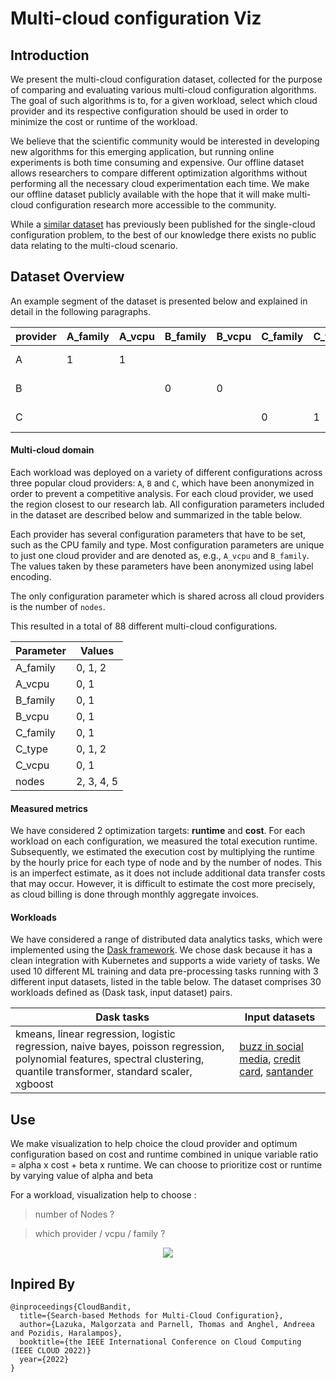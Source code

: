 # Multi-cloud configuration Viz

## Introduction

We present the multi-cloud configuration dataset, collected for the purpose of comparing and evaluating various multi-cloud configuration algorithms. The goal of such algorithms is to, for a given workload, select which cloud provider and its respective configuration should be used in order to minimize the cost or runtime of the workload. 

We believe that the scientific community would be interested in developing new algorithms for this emerging application, but running online experiments is both time consuming and expensive. Our offline dataset allows researchers to compare different optimization algorithms without performing all the necessary cloud experimentation each time. We make our offline dataset publicly available with the hope that it will make multi-cloud configuration research more accessible to the community.

While a [similar dataset](https://github.com/oxhead/scout) has previously been published for the single-cloud configuration problem, to the best of our knowledge there exists no public data relating to the multi-cloud scenario.

## Dataset Overview

An example segment of the dataset is presented below and explained in detail in the following paragraphs.

| provider | A_family | A_vcpu | B_family | B_vcpu | C_family | C_type | C_vcpu | nodes | workload | target_cost | target_runtime | status |
|----|----|----|----|----|----|----|----|----|----|----|----|----|
| A  | 1 | 1 |   |   |   |   |   | 3 | santander-xgboost | 0.004 | 78.889 | ok |
| B  |   |   | 0 | 0 |   |   |   | 5 | buzz-kmeans | 0.010 | 27.047 | ok |
| C  |   |   |   |   | 0 | 1 | 0 | 2 | santander-xgboost | 0.018 | 598.825 | Timed out. |

#### Multi-cloud domain

Each workload was deployed on a variety of different configurations across three popular cloud providers: `A`, `B` and `C`, which have been anonymized in order to prevent a competitive analysis. For each cloud provider, we used the region closest to our research lab. All configuration parameters included in the dataset are described below and summarized in the table below.

Each provider has several configuration parameters that have to be set, such as the CPU family and type. Most configuration parameters are unique to just one cloud provider and are denoted as, e.g., `A_vcpu` and `B_family`. The values taken by these parameters have been anonymized using label encoding. 

The only configuration parameter which is shared across all cloud providers is the number of `nodes`.

This resulted in a total of 88 different multi-cloud configurations.

| Parameter | Values     |
|-----------|------------|
| A_family  | 0, 1, 2    |
| A_vcpu    | 0, 1       |
| B_family  | 0, 1       |
| B_vcpu    | 0, 1       |
| C_family  | 0, 1       |
| C_type    | 0, 1, 2    |
| C_vcpu    | 0, 1       |
| nodes     | 2, 3, 4, 5 |

#### Measured metrics

We have considered 2 optimization targets: **runtime** and **cost**. 
For each workload on each configuration, we measured the total execution runtime.
Subsequently, we estimated the execution cost by multiplying the runtime by the hourly price for each type of node and by the number of nodes. This is an imperfect estimate, as it does not include additional data transfer costs that may occur. However, it is difficult to estimate the cost more precisely, as cloud billing is done through monthly aggregate invoices.

#### Workloads

We have considered a range of distributed data analytics tasks, which were implemented using the [Dask framework](https://www.dask.org/). We chose dask because it has a clean integration with Kubernetes and supports a wide variety of tasks. We used 10 different ML training and data pre-processing tasks running with 3 different input datasets, listed in the table below. The dataset comprises 30 workloads defined as (Dask task, input dataset) pairs.

| Dask tasks | Input datasets |
|-----|-----|
| kmeans, linear regression, logistic regression, naive bayes, poisson regression, polynomial features, spectral clustering, quantile transformer, standard scaler, xgboost | [buzz in social media](http://archive.ics.uci.edu/ml/datasets/Buzz+in+social+media+), [credit card](https://www.kaggle.com/datasets/mlg-ulb/creditcardfraud), [santander](https://www.kaggle.com/c/santander-customer-transaction-prediction) |


## Use
We make visualization to help choice the cloud provider and optimum configuration based on cost and runtime combined in unique variable ratio = alpha x cost + beta x runtime.
We can choose to prioritize cost or runtime by varying value of alpha and beta

For a workload, visualization help  to choose :
> number of Nodes ?

>  which provider / vcpu / family ?

<p align="center">
 <img src="./dashbord.png">
</p>


## Inpired By
```
@inproceedings{CloudBandit,
  title={Search-based Methods for Multi-Cloud Configuration},
  author={Lazuka, Malgorzata and Parnell, Thomas and Anghel, Andreea and Pozidis, Haralampos},
  booktitle={the IEEE International Conference on Cloud Computing (IEEE CLOUD 2022)}
  year={2022}
}
```
